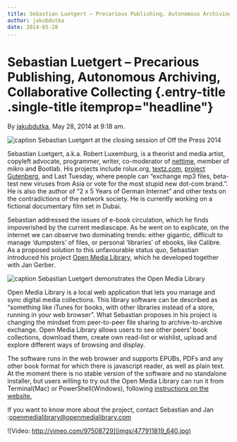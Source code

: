 ```yaml
---
title: Sebastian Luetgert – Precarious Publishing, Autonomous Archiving, Collaborative Collecting
author: jakubdutka
date: 2014-05-28
...
```


# Sebastian Luetgert – Precarious Publishing, Autonomous Archiving, Collaborative Collecting {.entry-title .single-title itemprop="headline"}

By [jakubdutka](http://networkcultures.org/digitalpublishing/author/jakubdutka/ "Posts by jakubdutka"),
May 28, 2014 at 9:18 am.



![caption](imgs/14228184926_af7a4bfe9c_z.jpg)
Sebastian Luetgert at the closing session of Off the Press 2014



Sebastian Luetgert, a.k.a. Robert Luxemburg, is a theorist and media
artist, copyleft advocate, programmer, writer, co-moderator of
[nettime](http://www.nettime.org/), member of mikro and Bootlab. His
projects include rolux.org, [textz.com](http://monoskop.org/Textz.com),
[project Gutenberg](http://www.gutenberg.org/), and Last Tuesday, where
people can “exchange mp3 files, beta-test new viruses from Asia or vote
for the most stupid new dot-com brand.”. He is also the author of “2 x 5
Years of German Internet” and other texts on the contradictions of the
network society. He is currently working on a fictional documentary film
set in Dubai.

Sebastian addressed the issues of e-book circulation, which he finds
impoverished by the current mediascape. As he went on to explicate, on
the internet we can observe two dominating trends: either gigantic,
difficult to manage ‘dumpsters’ of files, or personal ‘libraries’ of
ebooks, like Calibre. As a proposed solution to this unfavourable status
quo, Sebastian introduced his project [Open Media
Library](http://openmedialibrary.com/#about), which he developed
together with Jan Gerber.



![caption](imgs/14064753617_260b047e9d_z.jpg)
Sebastian Luetgert demonstrates the Open Media Library



Open Media Library is a local web application that lets you manage and
sync digital media collections. This library software can be described
as “something like iTunes for books, with other libraries instead of a
store, running in your web browser”. What Sebastian proposes in his
project is changing the mindset from peer-to-peer file sharing to
archive-to-archive exchange. Open Media Library allows users to see
other peers’ book collections, download them, create own read-list or
wishlist, upload and explore different ways of browsing and
display.

The software runs in the web browser and supports EPUBs, PDFs and any
other book format for which there is javascript reader, as well as plain
text. At the moment there is no stable version of the software and no
standalone installer, but users willing to try out the Open Media
Library can run it from Terminal(Mac) or PowerShell(Windows), following
[instructions on the website.](http://openmedialibrary.com/#download)

If you want to know more about the project, contact Sebastian and Jan
:[openmedialibrary@openmedialibrary.com](https://twitter.com/opmedlib)





![Video: http://vimeo.com/97508729](imgs/477911819_640.jpg)
